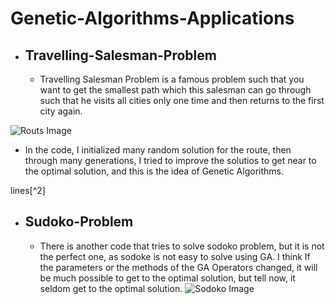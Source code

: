 # Genetic-Algorithms-Applications
* ## Travelling-Salesman-Problem
  - Travelling Salesman Problem is a famous problem such that you want to get
 the smallest path which this salesman can go through such that he visits
 all cities only one time and then returns to the first city again.

![Routs Image]([https://www.google.com/url?sa=i&url=https%3A%2F%2Fmedium.com%2Faimonks%2Ftraveling-salesman-problem-tsp-using-genetic-algorithm-fea640713758&psig=AOvVaw1ZCJ2H44fhH5aB8ZAKhNB8&ust=1713350290514000&source=images&cd=vfe&opi=89978449&ved=0CBIQjRxqFwoTCIDhkq7FxoUDFQAAAAAdAAAAABAE](https://miro.medium.com/v2/resize:fit:828/format:webp/1*VPhCcc76Q7dIetDSFRWHAw.png))

- In the code, I initialized many random solution for the route, then through
 many generations, I tried to improve the solutios to get near to the optimal solution,
 and this is the idea of Genetic Algorithms.

lines[^2]
* ## Sudoko-Problem
  - There is another code that tries to solve sodoko problem, but it is not
  the perfect one, as sodoke is not easy to solve using GA. I think If the
  parameters or the methods of the GA Operators changed, it will be much possible
  to get to the optimal solution, but tell now, it seldom get to the optimal solution.
![Sodoko Image]([https://www.google.com/url?sa=i&url=https%3A%2F%2Fwww.vecteezy.com%2Fvector-art%2F15582380-sudoku-game-with-solution&psig=AOvVaw0ulhfDuXVPfs1wsy2QSlcT&ust=1713350331137000&source=images&cd=vfe&opi=89978449&ved=0CBIQjRxqFwoTCLiN08DFxoUDFQAAAAAdAAAAABAE](https://www.researchgate.net/profile/Himanshu-Jain-25/publication/228566840/figure/fig1/AS:302046273130496@1449024851051/Sudoku-puzzles-and-its-solution.png))

